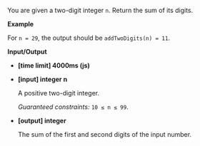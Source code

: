 ﻿You are given a two-digit integer `n`. Return the sum of its digits.

**Example**

For `n = 29`, the output should be
`addTwoDigits(n) = 11`.

**Input/Output**

*   **[time limit] 4000ms (js)**

*   **[input] integer n**

    A positive two-digit integer.

    _Guaranteed constraints:_
    `10 ≤ n ≤ 99`.

*   **[output] integer**

    The sum of the first and second digits of the input number.